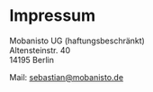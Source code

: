 # Impressum

Mobanisto UG (haftungsbeschränkt)<br>
Altensteinstr. 40<br>
14195 Berlin<br>

Mail: <sebastian@mobanisto.de>